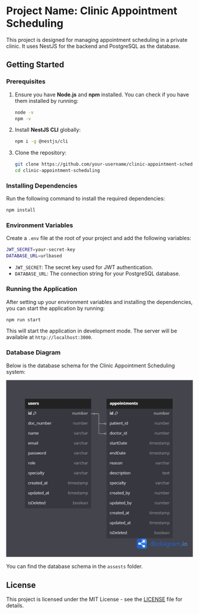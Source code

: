 
# Project Name: Clinic Appointment Scheduling

This project is designed for managing appointment scheduling in a private clinic. It uses NestJS for the backend and PostgreSQL as the database.

## Getting Started

### Prerequisites

1. Ensure you have **Node.js** and **npm** installed. You can check if you have them installed by running:
   ```bash
   node -v
   npm -v
   ```

2. Install **NestJS CLI** globally:
   ```bash
   npm i -g @nestjs/cli
   ```

3. Clone the repository:
   ```bash
   git clone https://github.com/your-username/clinic-appointment-scheduling.git
   cd clinic-appointment-scheduling
   ```

### Installing Dependencies

Run the following command to install the required dependencies:

```bash
npm install
```

### Environment Variables

Create a `.env` file at the root of your project and add the following variables:

```bash
JWT_SECRET=your-secret-key
DATABASE_URL=urlbased
```

- `JWT_SECRET`: The secret key used for JWT authentication.
- `DATABASE_URL`: The connection string for your PostgreSQL database.

### Running the Application

After setting up your environment variables and installing the dependencies, you can start the application by running:

```bash
npm run start
```

This will start the application in development mode. The server will be available at `http://localhost:3000`.

### Database Diagram

Below is the database schema for the Clinic Appointment Scheduling system:

![Database Diagram](assets\privateClinicDiagram.png)

You can find the database schema in the `assests` folder.

## License

This project is licensed under the MIT License - see the [LICENSE](LICENSE) file for details.
